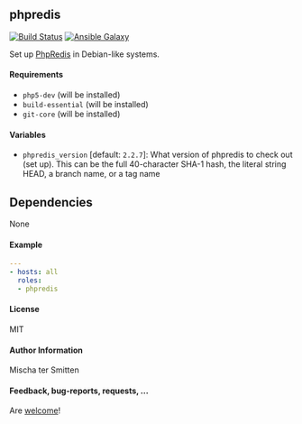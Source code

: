 ## phpredis

[![Build Status](https://travis-ci.org/Oefenweb/ansible-phpredis.svg?branch=master)](https://travis-ci.org/Oefenweb/ansible-phpredis) [![Ansible Galaxy](http://img.shields.io/badge/ansible--galaxy-phpredis-blue.svg)](https://galaxy.ansible.com/list#/roles/1727)

Set up [PhpRedis](https://github.com/phpredis/phpredis) in Debian-like systems.

#### Requirements

* `php5-dev` (will be installed)
* `build-essential` (will be installed)
* `git-core` (will be installed)

#### Variables

* `phpredis_version` [default: `2.2.7`]: What version of phpredis to check out (set up). This can be the full 40-character SHA-1 hash, the literal string HEAD, a branch name, or a tag name 

## Dependencies

None

#### Example

```yaml
---
- hosts: all
  roles:
  - phpredis
```

#### License

MIT

#### Author Information

Mischa ter Smitten

#### Feedback, bug-reports, requests, ...

Are [welcome](https://github.com/Oefenweb/ansible-phpredis/issues)!
